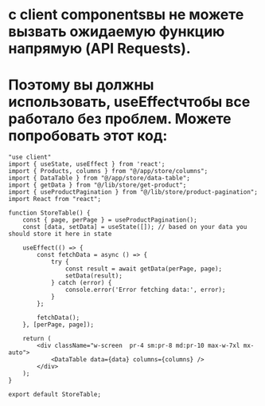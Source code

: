 # с client componentsвы не можете вызвать ожидаемую функцию напрямую (API Requests). 
# Поэтому вы должны использовать, useEffectчтобы все работало без проблем. Можете попробовать этот код:
```tsx
"use client"
import { useState, useEffect } from 'react';
import { Products, columns } from "@/app/store/columns";
import { DataTable } from "@/app/store/data-table";
import { getData } from "@/lib/store/get-product";
import { useProductPagination } from "@/lib/store/product-pagination";
import React from "react";

function StoreTable() {
    const { page, perPage } = useProductPagination();
    const [data, setData] = useState([]); // based on your data you should store it here in state

    useEffect(() => {
        const fetchData = async () => {
            try {
                const result = await getData(perPage, page);
                setData(result);
            } catch (error) {
                console.error('Error fetching data:', error);
            }
        };

        fetchData();
    }, [perPage, page]);

    return (
        <div className="w-screen  pr-4 sm:pr-8 md:pr-10 max-w-7xl mx-auto">
            <DataTable data={data} columns={columns} />
        </div>
    );
}

export default StoreTable;

```
